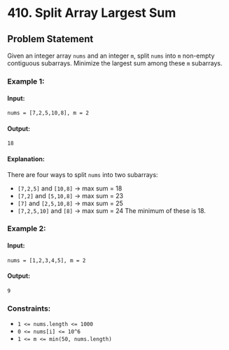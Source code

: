 # 410. Split Array Largest Sum

## Problem Statement

Given an integer array `nums` and an integer `m`, split `nums` into `m` non-empty contiguous subarrays. Minimize the largest sum among these `m` subarrays.

### Example 1:
#### Input:
```
nums = [7,2,5,10,8], m = 2
```
#### Output:
```
18
```
#### Explanation:
There are four ways to split `nums` into two subarrays:
- `[7,2,5]` and `[10,8]` -> max sum = 18
- `[7,2]` and `[5,10,8]` -> max sum = 23
- `[7]` and `[2,5,10,8]` -> max sum = 25
- `[7,2,5,10]` and `[8]` -> max sum = 24
The minimum of these is 18.

### Example 2:
#### Input:
```
nums = [1,2,3,4,5], m = 2
```
#### Output:
```
9
```

### Constraints:
- `1 <= nums.length <= 1000`
- `0 <= nums[i] <= 10^6`
- `1 <= m <= min(50, nums.length)`